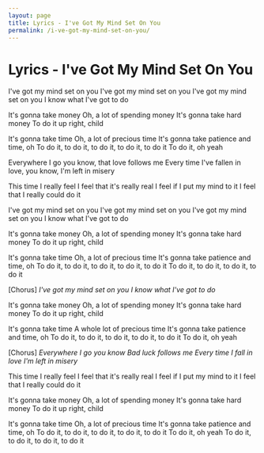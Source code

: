 ```yaml
---
layout: page
title: Lyrics - I've Got My Mind Set On You
permalink: /i-ve-got-my-mind-set-on-you/
---
```


# Lyrics - I've Got My Mind Set On You

I've got my mind set on you
I've got my mind set on you
I've got my mind set on you
I know what I've got to do

It's gonna take money
Oh, a lot of spending money
It's gonna take hard money
To do it up right, child

It's gonna take time
Oh, a lot of precious time
It's gonna take patience and time, oh
To do it, to do it, to do it, to do it, to do it
To do it, oh yeah

Everywhere I go you know, that love follows me
Every time I've fallen in love, you know, I'm left in misery

This time I really feel
I feel that it's really real
I feel if I put my mind to it
I feel that I really could do it

I've got my mind set on you
I've got my mind set on you
I've got my mind set on you
I know what I've got to do

It's gonna take money
Oh, a lot of spending money
It's gonna take hard money
To do it up right, child

It's gonna take time
Oh, a lot of precious time
It's gonna take patience and time, oh
To do it, to do it, to do it, to do it, to do it
To do it, to do it, to do it, to do it

[Chorus]
_I've got my mind set on you_
_I know what I've got to do_

It's gonna take money
Oh, a lot of spending money
It's gonna take hard money
To do it up right, child

It's gonna take time
A whole lot of precious time
It's gonna take patience and time, oh
To do it, to do it, to do it, to do it, to do it
To do it, oh yeah

[Chorus]
_Everywhere I go you know_
_Bad luck follows me_
_Every time I fall in love_
_I'm left in misery_

This time I really feel
I feel that it's really real
I feel if I put my mind to it
I feel that I really could do it

It's gonna take money
Oh, a lot of spending money
It's gonna take hard money
To do it up right, child

It's gonna take time
Oh, a lot of precious time
It's gonna take patience and time, oh
To do it, to do it, to do it, to do it, to do it
To do it, oh yeah
To do it, to do it, to do it, to do it